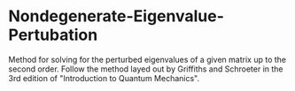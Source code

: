 # Nondegenerate-Eigenvalue-Pertubation
Method for solving for the perturbed eigenvalues of a given matrix up to the second order. Follow the method layed out by Griffiths and Schroeter in the 3rd edition of "Introduction to Quantum Mechanics".
